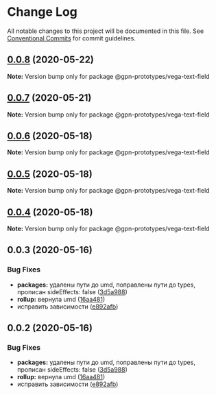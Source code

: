 # Change Log

All notable changes to this project will be documented in this file.
See [Conventional Commits](https://conventionalcommits.org) for commit guidelines.

## [0.0.8](https://github.com/gpn-prototypes/vega-ui/compare/@gpn-prototypes/vega-text-field@0.0.7...@gpn-prototypes/vega-text-field@0.0.8) (2020-05-22)

**Note:** Version bump only for package @gpn-prototypes/vega-text-field





## [0.0.7](https://github.com/gpn-prototypes/vega-ui/compare/@gpn-prototypes/vega-text-field@0.0.6...@gpn-prototypes/vega-text-field@0.0.7) (2020-05-21)

**Note:** Version bump only for package @gpn-prototypes/vega-text-field





## [0.0.6](https://github.com/gpn-prototypes/vega-ui/compare/@gpn-prototypes/vega-text-field@0.0.5...@gpn-prototypes/vega-text-field@0.0.6) (2020-05-18)

**Note:** Version bump only for package @gpn-prototypes/vega-text-field

## [0.0.5](https://github.com/gpn-prototypes/vega-ui/compare/@gpn-prototypes/vega-text-field@0.0.4...@gpn-prototypes/vega-text-field@0.0.5) (2020-05-18)

**Note:** Version bump only for package @gpn-prototypes/vega-text-field

## [0.0.4](https://github.com/gpn-prototypes/vega-ui/compare/@gpn-prototypes/vega-text-field@0.0.3...@gpn-prototypes/vega-text-field@0.0.4) (2020-05-18)

**Note:** Version bump only for package @gpn-prototypes/vega-text-field

## 0.0.3 (2020-05-16)

### Bug Fixes

- **packages:** удалены пути до umd, поправлены пути до types, прописан sideEffects: false ([3d5a988](https://github.com/gpn-prototypes/vega-ui/commit/3d5a98871aece5d6c79be112e2e60ecd0529694e))
- **rollup:** вернула umd ([16aa481](https://github.com/gpn-prototypes/vega-ui/commit/16aa48132ca6c3934b3b12aa079f8645a0efc89b))
- исправить зависимости ([e892afb](https://github.com/gpn-prototypes/vega-ui/commit/e892afb5368b7ed2c6bdd4c77e08917e033f75ed))

## 0.0.2 (2020-05-16)

### Bug Fixes

- **packages:** удалены пути до umd, поправлены пути до types, прописан sideEffects: false ([3d5a988](https://github.com/gpn-prototypes/vega-ui/commit/3d5a98871aece5d6c79be112e2e60ecd0529694e))
- **rollup:** вернула umd ([16aa481](https://github.com/gpn-prototypes/vega-ui/commit/16aa48132ca6c3934b3b12aa079f8645a0efc89b))
- исправить зависимости ([e892afb](https://github.com/gpn-prototypes/vega-ui/commit/e892afb5368b7ed2c6bdd4c77e08917e033f75ed))
